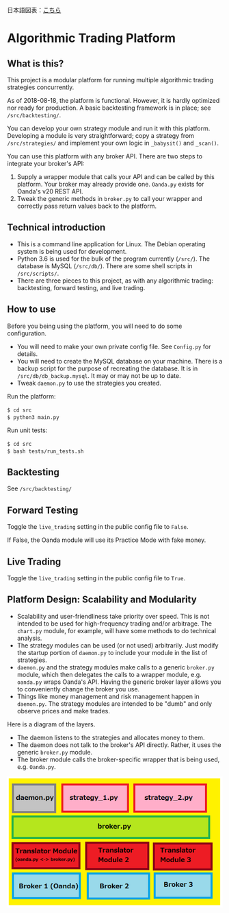 日本語図表：[こちら](docs/platform_diagram_jp.png)


# Algorithmic Trading Platform

## What is this?

This project is a modular platform for running multiple algorithmic trading strategies concurrently.

As of 2018-08-18, the platform is functional. However, it is hardly optimized nor ready for production. A basic backtesting framework is in place; see `/src/backtesting/`.

You can develop your own strategy module and run it with this platform. Developing a module is very straightforward; copy a strategy from `/src/strategies/` and implement your own logic in `_babysit()` and `_scan()`.

You can use this platform with any broker API. There are two steps to integrate your broker's API:

1. Supply a wrapper module that calls your API and can be called by this platform. Your broker may already provide one. `Oanda.py` exists for Oanda's v20 REST API.
2. Tweak the generic methods in `broker.py` to call your wrapper and correctly pass return values back to the platform.

## Technical introduction

- This is a command line application for Linux. The Debian operating system is being used for development.
- Python 3.6 is used for the bulk of the program currently (`/src/`). The database is MySQL (`/src/db/`). There are some shell scripts in `/src/scripts/`.
- There are three pieces to this project, as with any algorithmic trading: backtesting, forward testing, and live trading.

## How to use

Before you being using the platform, you will need to do some configuration.

- You will need to make your own private config file. See `Config.py` for details.
- You will need to create the MySQL database on your machine. There is a backup script for the purpose of recreating the database. It is in `/src/db/db_backup.mysql`. It may or may not be up to date.
- Tweak `daemon.py` to use the strategies you created.

Run the platform:

`$ cd src`  
`$ python3 main.py`

Run unit tests:

`$ cd src`  
`$ bash tests/run_tests.sh` 

## Backtesting

See `/src/backtesting/`

## Forward Testing

Toggle the `live_trading` setting in the public config file to `False`.

If False, the Oanda module will use its Practice Mode with fake money.

## Live Trading

Toggle the `live_trading` setting in the public config file to `True`.

## Platform Design: Scalability and Modularity

- Scalability and user-friendliness take priority over speed. This is not intended to be used for high-frequency trading and/or arbitrage. The `chart.py` module, for example, will have some methods to do technical analysis.
- The strategy modules can be used (or not used) arbitrarily. Just modify the startup portion of `daemon.py` to include your module in the list of strategies.
- `daemon.py` and the strategy modules make calls to a generic `broker.py` module, which then delegates the calls to a wrapper module, e.g. `oanda.py` wraps Oanda's API. Having the generic broker layer allows you to conveniently change the broker you use.
- Things like money management and risk management happen in `daemon.py`. The strategy modules are intended to be "dumb" and only observe prices and make trades.

Here is a diagram of the layers.

- The daemon listens to the strategies and allocates money to them.
- The daemon does not talk to the broker's API directly. Rather, it uses the generic `broker.py` module.
- The broker module calls the broker-specific wrapper that is being used, e.g. `Oanda.py`.

![diagram](docs/platform_diagram_2.png)

